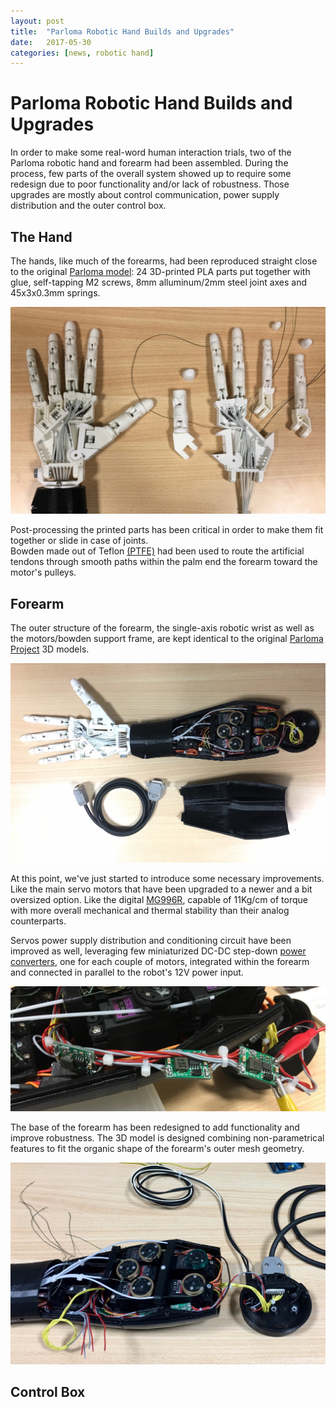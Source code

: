 ```yaml
---
layout: post
title:  "Parloma Robotic Hand Builds and Upgrades"
date:   2017-05-30
categories: [news, robotic hand]
---
```



# Parloma Robotic Hand Builds and Upgrades

In order to make some real-word human interaction trials, two of the Parloma robotic hand and forearm had been assembled. 
During the process, few parts of the overall system showed up to require some redesign due to poor functionality and/or lack of robustness. Those upgrades are mostly about control communication, power supply distribution and the outer control box. 

## The Hand 
The hands, like much of the forearms, had been reproduced straight close to the original [Parloma model](https://www.thingiverse.com/thing:701446): 24 3D-printed PLA parts put together with glue, self-tapping M2 screws, 8mm alluminum/2mm steel joint axes and 45x3x0.3mm springs. 

![Hand image](/assets/imgs/2018-03-03-parloma-imgs/IMG_0282.png)

Post-processing the printed parts has been critical in order to make them fit together or slide in case of joints.   
Bowden made out of Teflon [(PTFE)](https://en.wikipedia.org/wiki/Polytetrafluoroethylene) had been used to route the artificial tendons through smooth paths within the palm end the forearm toward the motor's pulleys. 

## Forearm 
The outer structure of the forearm, the single-axis robotic wrist as well as the motors/bowden support frame, are kept identical to the original [Parloma Project](https://www.thingiverse.com/thing:701494) 3D models.  

![Forearm image](/assets/imgs/2018-03-03-parloma-imgs/IMG_0354.png)

At this point, we've just started to introduce some necessary improvements. Like the main servo motors that have been upgraded to a newer and a bit oversized option. Like the digital [MG996R](https://www.amazon.com/Qunqi-MG996R-Digital-Torque-Helicopter/dp/B014KONJZY/ref=sr_1_5?ie=UTF8&qid=1520184911&sr=8-5&keywords=MG996R), capable of 11Kg/cm of torque with more overall mechanical and thermal stability than their analog counterparts. 

Servos power supply distribution and conditioning circuit have been improved as well, leveraging few miniaturized DC-DC step-down [power converters](https://www.amazon.com/eBoot-MP1584EN-Converter-Adjustable-Module/dp/B01MQGMOKI/ref=sr_1_7?ie=UTF8&qid=1520169701&sr=8-7&keywords=Buck+Converter+DC+DC+Step+Down), one for each couple of motors, integrated within the forearm and connected in parallel to the robot's 12V power input.  

![Power electronics1](/assets/imgs/2018-03-03-parloma-imgs/IMG_0405.png)

The base of the forearm has been redesigned to add functionality and improve robustness. The 3D model is designed combining non-parametrical features to fit the organic shape of the forearm's outer mesh geometry. 

![Power electronics1](/assets/imgs/2018-03-03-parloma-imgs/IMG_0322.png)



## Control Box
